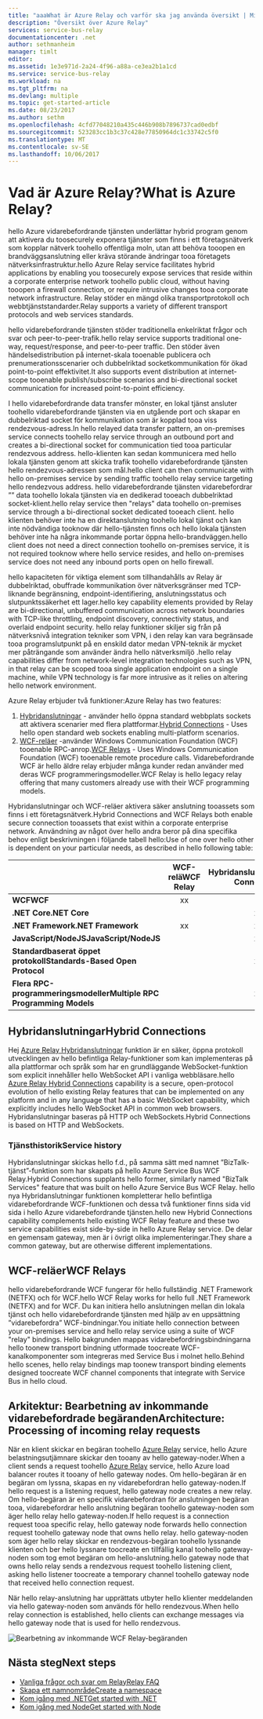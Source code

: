 ```yaml
---
title: "aaaWhat är Azure Relay och varför ska jag använda översikt | Microsoft Docs"
description: "Översikt över Azure Relay"
services: service-bus-relay
documentationcenter: .net
author: sethmanheim
manager: timlt
editor: 
ms.assetid: 1e3e971d-2a24-4f96-a88a-ce3ea2b1a1cd
ms.service: service-bus-relay
ms.workload: na
ms.tgt_pltfrm: na
ms.devlang: multiple
ms.topic: get-started-article
ms.date: 08/23/2017
ms.author: sethm
ms.openlocfilehash: 4cfd77048210a435c446b908b7896737cad0edbf
ms.sourcegitcommit: 523283cc1b3c37c428e77850964dc1c33742c5f0
ms.translationtype: MT
ms.contentlocale: sv-SE
ms.lasthandoff: 10/06/2017
---
```

# <a name="what-is-azure-relay"></a><span data-ttu-id="1e643-103">Vad är Azure Relay?</span><span class="sxs-lookup"><span data-stu-id="1e643-103">What is Azure Relay?</span></span>

<span data-ttu-id="1e643-104">hello Azure vidarebefordrande tjänsten underlättar hybrid program genom att aktivera du toosecurely exponera tjänster som finns i ett företagsnätverk som kopplar nätverk toohello offentliga moln, utan att behöva tooopen en brandväggsanslutning eller kräva störande ändringar tooa företagets nätverksinfrastruktur.</span><span class="sxs-lookup"><span data-stu-id="1e643-104">hello Azure Relay service facilitates hybrid applications by enabling you toosecurely expose services that reside within a corporate enterprise network toohello public cloud, without having tooopen a firewall connection, or require intrusive changes tooa corporate network infrastructure.</span></span> <span data-ttu-id="1e643-105">Relay stöder en mängd olika transportprotokoll och webbtjänststandarder.</span><span class="sxs-lookup"><span data-stu-id="1e643-105">Relay supports a variety of different transport protocols and web services standards.</span></span>

<span data-ttu-id="1e643-106">hello vidarebefordrande tjänsten stöder traditionella enkelriktat frågor och svar och peer-to-peer-trafik.</span><span class="sxs-lookup"><span data-stu-id="1e643-106">hello relay service supports traditional one-way, request/response, and peer-to-peer traffic.</span></span> <span data-ttu-id="1e643-107">Den stöder även händelsedistribution på internet-skala tooenable publicera och prenumerationsscenarier och dubbelriktad socketkommunikation för ökad point-to-point effektivitet.</span><span class="sxs-lookup"><span data-stu-id="1e643-107">It also supports event distribution at internet-scope tooenable publish/subscribe scenarios and bi-directional socket communication for increased point-to-point efficiency.</span></span> 

<span data-ttu-id="1e643-108">I hello vidarebefordrande data transfer mönster, en lokal tjänst ansluter toohello vidarebefordrande tjänsten via en utgående port och skapar en dubbelriktad socket för kommunikation som är kopplad tooa viss rendezvous-adress.</span><span class="sxs-lookup"><span data-stu-id="1e643-108">In hello relayed data transfer pattern, an on-premises service connects toohello relay service through an outbound port and creates a bi-directional socket for communication tied tooa particular rendezvous address.</span></span> <span data-ttu-id="1e643-109">hello-klienten kan sedan kommunicera med hello lokala tjänsten genom att skicka trafik toohello vidarebefordrande tjänsten hello rendezvous-adressen som mål.</span><span class="sxs-lookup"><span data-stu-id="1e643-109">hello client can then communicate with hello on-premises service by sending traffic toohello relay service targeting hello rendezvous address.</span></span> <span data-ttu-id="1e643-110">hello vidarebefordrande tjänsten vidarebefordrar ”” data toohello lokala tjänsten via en dedikerad tooeach dubbelriktad socket-klient.</span><span class="sxs-lookup"><span data-stu-id="1e643-110">hello relay service then "relays" data toohello on-premises service through a bi-directional socket dedicated tooeach client.</span></span> <span data-ttu-id="1e643-111">hello klienten behöver inte ha en direktanslutning toohello lokal tjänst och kan inte nödvändiga tooknow där hello-tjänsten finns och hello lokala tjänsten behöver inte ha några inkommande portar öppna hello-brandväggen.</span><span class="sxs-lookup"><span data-stu-id="1e643-111">hello client does not need a direct connection toohello on-premises service, it is not required tooknow where hello service resides, and hello on-premises service does not need any inbound ports open on hello firewall.</span></span>

<span data-ttu-id="1e643-112">hello kapaciteten för viktiga element som tillhandahålls av Relay är dubbelriktad, obuffrade kommunikation över nätverksgränser med TCP-liknande begränsning, endpoint-identifiering, anslutningsstatus och slutpunktssäkerhet ett lager.</span><span class="sxs-lookup"><span data-stu-id="1e643-112">hello key capability elements provided by Relay are bi-directional, unbuffered communication across network boundaries with TCP-like throttling, endpoint discovery, connectivity status, and overlaid endpoint security.</span></span> <span data-ttu-id="1e643-113">hello relay funktioner skiljer sig från på nätverksnivå integration tekniker som VPN, i den relay kan vara begränsade tooa programslutpunkt på en enskild dator medan VPN-teknik är mycket mer påträngande som använder ändra hello nätverksmiljö .</span><span class="sxs-lookup"><span data-stu-id="1e643-113">hello relay capabilities differ from network-level integration technologies such as VPN, in that relay can be scoped tooa single application endpoint on a single machine, while VPN technology is far more intrusive as it relies on altering hello network environment.</span></span>

<span data-ttu-id="1e643-114">Azure Relay erbjuder två funktioner:</span><span class="sxs-lookup"><span data-stu-id="1e643-114">Azure Relay has two features:</span></span>

1. <span data-ttu-id="1e643-115">[Hybridanslutningar](#hybrid-connections) - använder hello öppna standard webbplats sockets att aktivera scenarier med flera plattformar.</span><span class="sxs-lookup"><span data-stu-id="1e643-115">[Hybrid Connections](#hybrid-connections) - Uses hello open standard web sockets enabling multi-platform scenarios.</span></span>
2. <span data-ttu-id="1e643-116">[WCF-reläer](#wcf-relays) -använder Windows Communication Foundation (WCF) tooenable RPC-anrop.</span><span class="sxs-lookup"><span data-stu-id="1e643-116">[WCF Relays](#wcf-relays) - Uses Windows Communication Foundation (WCF) tooenable remote procedure calls.</span></span> <span data-ttu-id="1e643-117">Vidarebefordrande WCF är hello äldre relay erbjuder många kunder redan använder med deras WCF programmeringsmodeller.</span><span class="sxs-lookup"><span data-stu-id="1e643-117">WCF Relay is hello legacy relay offering that many customers already use with their WCF programming models.</span></span>

<span data-ttu-id="1e643-118">Hybridanslutningar och WCF-reläer aktivera säker anslutning tooassets som finns i ett företagsnätverk.</span><span class="sxs-lookup"><span data-stu-id="1e643-118">Hybrid Connections and WCF Relays both enable secure connection tooassets that exist within a corporate enterprise network.</span></span> <span data-ttu-id="1e643-119">Användning av något över hello andra beror på dina specifika behov enligt beskrivningen i följande tabell hello:</span><span class="sxs-lookup"><span data-stu-id="1e643-119">Use of one over hello other is dependent on your particular needs, as described in hello following table:</span></span>

|  | <span data-ttu-id="1e643-120">WCF-relä</span><span class="sxs-lookup"><span data-stu-id="1e643-120">WCF Relay</span></span> | <span data-ttu-id="1e643-121">Hybridanslutningar</span><span class="sxs-lookup"><span data-stu-id="1e643-121">Hybrid Connections</span></span> |
| --- |:---:|:---:|
| <span data-ttu-id="1e643-122">**WCF**</span><span class="sxs-lookup"><span data-stu-id="1e643-122">**WCF**</span></span> |<span data-ttu-id="1e643-123">x</span><span class="sxs-lookup"><span data-stu-id="1e643-123">x</span></span> | |
| <span data-ttu-id="1e643-124">**.NET Core**</span><span class="sxs-lookup"><span data-stu-id="1e643-124">**.NET Core**</span></span> | |<span data-ttu-id="1e643-125">x</span><span class="sxs-lookup"><span data-stu-id="1e643-125">x</span></span> |
| <span data-ttu-id="1e643-126">**.NET Framework**</span><span class="sxs-lookup"><span data-stu-id="1e643-126">**.NET Framework**</span></span> |<span data-ttu-id="1e643-127">x</span><span class="sxs-lookup"><span data-stu-id="1e643-127">x</span></span> |<span data-ttu-id="1e643-128">x</span><span class="sxs-lookup"><span data-stu-id="1e643-128">x</span></span> |
| <span data-ttu-id="1e643-129">**JavaScript/NodeJS**</span><span class="sxs-lookup"><span data-stu-id="1e643-129">**JavaScript/NodeJS**</span></span> | |<span data-ttu-id="1e643-130">x</span><span class="sxs-lookup"><span data-stu-id="1e643-130">x</span></span> |
| <span data-ttu-id="1e643-131">**Standardbaserat öppet protokoll**</span><span class="sxs-lookup"><span data-stu-id="1e643-131">**Standards-Based Open Protocol**</span></span> | |<span data-ttu-id="1e643-132">x</span><span class="sxs-lookup"><span data-stu-id="1e643-132">x</span></span> |
| <span data-ttu-id="1e643-133">**Flera RPC-programmeringsmodeller**</span><span class="sxs-lookup"><span data-stu-id="1e643-133">**Multiple RPC Programming Models**</span></span> | |<span data-ttu-id="1e643-134">x</span><span class="sxs-lookup"><span data-stu-id="1e643-134">x</span></span> |

## <a name="hybrid-connections"></a><span data-ttu-id="1e643-135">Hybridanslutningar</span><span class="sxs-lookup"><span data-stu-id="1e643-135">Hybrid Connections</span></span>

<span data-ttu-id="1e643-136">Hej [Azure Relay Hybridanslutningar](relay-hybrid-connections-protocol.md) funktion är en säker, öppna protokoll utvecklingen av hello befintliga Relay-funktioner som kan implementeras på alla plattformar och språk som har en grundläggande WebSocket-funktion som explicit innehåller hello WebSocket API i vanliga webbläsare.</span><span class="sxs-lookup"><span data-stu-id="1e643-136">hello [Azure Relay Hybrid Connections](relay-hybrid-connections-protocol.md) capability is a secure, open-protocol evolution of hello existing Relay features that can be implemented on any platform and in any language that has a basic WebSocket capability, which explicitly includes hello WebSocket API in common web browsers.</span></span> <span data-ttu-id="1e643-137">Hybridanslutningar baseras på HTTP och WebSockets.</span><span class="sxs-lookup"><span data-stu-id="1e643-137">Hybrid Connections is based on HTTP and WebSockets.</span></span>

### <a name="service-history"></a><span data-ttu-id="1e643-138">Tjänsthistorik</span><span class="sxs-lookup"><span data-stu-id="1e643-138">Service history</span></span>

<span data-ttu-id="1e643-139">Hybridanslutningar skickas hello f.d., på samma sätt med namnet ”BizTalk-tjänst”-funktion som har skapats på hello Azure Service Bus WCF Relay.</span><span class="sxs-lookup"><span data-stu-id="1e643-139">Hybrid Connections supplants hello former, similarly named "BizTalk Services" feature that was built on hello Azure Service Bus WCF Relay.</span></span> <span data-ttu-id="1e643-140">hello nya Hybridanslutningar funktionen kompletterar hello befintliga vidarebefordrande WCF-funktionen och dessa två funktioner finns sida vid sida i hello Azure vidarebefordrande tjänsten.</span><span class="sxs-lookup"><span data-stu-id="1e643-140">hello new Hybrid Connections capability complements hello existing WCF Relay feature and these two service capabilities exist side-by-side in hello Azure Relay service.</span></span> <span data-ttu-id="1e643-141">De delar en gemensam gateway, men är i övrigt olika implementeringar.</span><span class="sxs-lookup"><span data-stu-id="1e643-141">They share a common gateway, but are otherwise different implementations.</span></span>

## <a name="wcf-relays"></a><span data-ttu-id="1e643-142">WCF-reläer</span><span class="sxs-lookup"><span data-stu-id="1e643-142">WCF Relays</span></span>

<span data-ttu-id="1e643-143">hello vidarebefordrande WCF fungerar för hello fullständig .NET Framework (NETFX) och för WCF.</span><span class="sxs-lookup"><span data-stu-id="1e643-143">hello WCF Relay works for hello full .NET Framework (NETFX) and for WCF.</span></span> <span data-ttu-id="1e643-144">Du kan initiera hello anslutningen mellan din lokala tjänst och hello vidarebefordrande tjänsten med hjälp av en uppsättning ”vidarebefordra” WCF-bindningar.</span><span class="sxs-lookup"><span data-stu-id="1e643-144">You initiate hello connection between your on-premises service and hello relay service using a suite of WCF "relay" bindings.</span></span> <span data-ttu-id="1e643-145">Hello bakgrunden mappas vidarebefordringsbindningarna hello toonew transport bindning utformade toocreate WCF-kanalkomponenter som integreras med Service Bus i molnet hello.</span><span class="sxs-lookup"><span data-stu-id="1e643-145">Behind hello scenes, hello relay bindings map toonew transport binding elements designed toocreate WCF channel components that integrate with Service Bus in hello cloud.</span></span>

## <a name="architecture-processing-of-incoming-relay-requests"></a><span data-ttu-id="1e643-146">Arkitektur: Bearbetning av inkommande vidarebefordrade begäranden</span><span class="sxs-lookup"><span data-stu-id="1e643-146">Architecture: Processing of incoming relay requests</span></span>
<span data-ttu-id="1e643-147">När en klient skickar en begäran toohello [Azure Relay](/azure/service-bus-relay/) service, hello Azure belastningsutjämnare skickar den tooany av hello gateway-noder.</span><span class="sxs-lookup"><span data-stu-id="1e643-147">When a client sends a request toohello [Azure Relay](/azure/service-bus-relay/) service, hello Azure load balancer routes it tooany of hello gateway nodes.</span></span> <span data-ttu-id="1e643-148">Om hello-begäran är en begäran om lyssna, skapas en ny vidarebefordran hello gateway-noden.</span><span class="sxs-lookup"><span data-stu-id="1e643-148">If hello request is a listening request, hello gateway node creates a new relay.</span></span> <span data-ttu-id="1e643-149">Om hello-begäran är en specifik vidarebefordran för anslutningen begäran tooa, vidarebefordrar hello anslutning begäran toohello gateway-noden som äger hello relay hello gateway-noden.</span><span class="sxs-lookup"><span data-stu-id="1e643-149">If hello request is a connection request tooa specific relay, hello gateway node forwards hello connection request toohello gateway node that owns hello relay.</span></span> <span data-ttu-id="1e643-150">hello gateway-noden som äger hello relay skickar en rendezvous-begäran toohello lyssnande klienten och ber hello lyssnare toocreate en tillfällig kanal toohello gateway-noden som tog emot begäran om hello-anslutning.</span><span class="sxs-lookup"><span data-stu-id="1e643-150">hello gateway node that owns hello relay sends a rendezvous request toohello listening client, asking hello listener toocreate a temporary channel toohello gateway node that received hello connection request.</span></span>

<span data-ttu-id="1e643-151">När hello relay-anslutning har upprättats utbyter hello klienter meddelanden via hello gateway-noden som används för hello rendezvous.</span><span class="sxs-lookup"><span data-stu-id="1e643-151">When hello relay connection is established, hello clients can exchange messages via hello gateway node that is used for hello rendezvous.</span></span>

![Bearbetning av inkommande WCF Relay-begäranden](./media/relay-what-is-it/ic690645.png)

## <a name="next-steps"></a><span data-ttu-id="1e643-153">Nästa steg</span><span class="sxs-lookup"><span data-stu-id="1e643-153">Next steps</span></span>

* [<span data-ttu-id="1e643-154">Vanliga frågor och svar om Relay</span><span class="sxs-lookup"><span data-stu-id="1e643-154">Relay FAQ</span></span>](relay-faq.md)
* [<span data-ttu-id="1e643-155">Skapa ett namnområde</span><span class="sxs-lookup"><span data-stu-id="1e643-155">Create a namespace</span></span>](relay-create-namespace-portal.md)
* [<span data-ttu-id="1e643-156">Kom igång med .NET</span><span class="sxs-lookup"><span data-stu-id="1e643-156">Get started with .NET</span></span>](relay-hybrid-connections-dotnet-get-started.md)
* [<span data-ttu-id="1e643-157">Kom igång med Node</span><span class="sxs-lookup"><span data-stu-id="1e643-157">Get started with Node</span></span>](relay-hybrid-connections-node-get-started.md)

